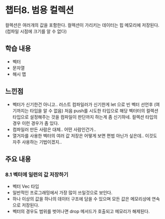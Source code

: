 # 챕터8. 범용 컬렉션
컬렉션은 여러개의 값을 포함한다. 컬렉션이 가리키는 데이터는 힙 메모리에 저장된다. (컴파일 시점에 크기를 알 수 없다)

## 학습 내용
- 벡터
- 문자열
- 해시 맵

## 느낀점
- 벡터가 신기한건 아니고.. 러스트 컴파일러가 신기한게 let 으로 빈 벡터 선언후 (여기까지는 타입을 알 수 없음) 처음 push를 시도한 타입으로 해당 벡터터의 컬렉션 타입으로 설정해주는 것을 컴파일이 판단까지 하는게 좀 신기하네. 컬렉션 타입의 경우 이런 경우가 좀 있다.
- 컴파일러 만든 사람은 대체.. 어떤 사람인건가..
- 열거자를 사용한 벡터의 여러 값 저장은 어떻게 보면 편법 아닌가 싶은데.. 이것도 자주 사용하는 기법이겠지..

## 주요 내용

### 8.1 벡터에 일련의 값 저장하기
- 벡터 Vec<T> 타입
- 일반적인 프로그래밍에서 가장 많이 쓰일것으로 보인다.
- 하나 이상의 값을 하나의 데이터 구조에 담을 수 있으며 모든 값은 메모리상에 연속으로 저장된다.
- 벡터의 경우도 범위를 벗어나면 drop 메서드가 호출되고 메모리가 해제된다.
